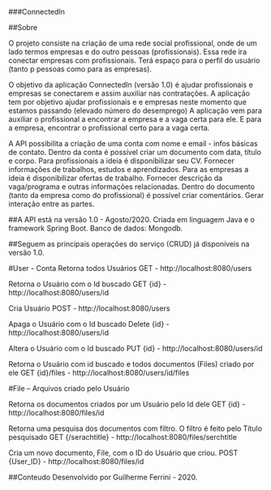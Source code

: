 ###ConnectedIn

##Sobre

O projeto consiste na criação de uma rede social profissional, onde de um lado termos empresas e do outro pessoas (profissionais). 
Essa rede ira conectar empresas com profissionais. Terá espaço para o perfil do usuário (tanto p pessoas como para as empresas). 

O objetivo da aplicação ConnectedIn (versão 1.0) é ajudar profissionais e empresas se conectarem e assim auxiliar nas contratações. 
A aplicação tem por objetivo ajudar profissionais e e empresas neste momento que estamos passando (elevado número do desemprego)
A aplicação vem para auxiliar o profissional a encontrar a empresa e a vaga certa para ele. 
E para a empresa, encontrar o profissional certo para a vaga certa.

A API possibilita a criação de uma conta com nome e email - infos básicas de contato.
Dentro da conta é possível criar um documento com data, título e corpo. 
Para profissionais a ideia é disponibilizar seu CV. Fornecer informações de trabalhos, estudos e aprendizados.
Para as empresas a ideia é disponibilizar ofertas de trabalho. Fornecer descrição da vaga/programa e outras informações relacionadas.
Dentro do documento (tanto da empresa como do profissional) é possível criar comentários. Gerar interação entre as partes.

##A API está na versão 1.0 - Agosto/2020. 
Criada em linguagem Java e o framework Spring Boot.
Banco de dados: Mongodb.

##Seguem as principais operações do serviço (CRUD) já disponíveis na versão 1.0.

#User - Conta
Retorna todos Usuários
GET - http://localhost:8080/users

Retorna o Usuário com o Id buscado
GET {id} - http://localhost:8080/users/id

Cria Usuário
POST - http://localhost:8080/users

Apaga o Usuário com o Id buscado
Delete {id} - http://localhost:8080/users/id

Altera o Usuário com o Id buscado
PUT {id} - http://localhost:8080/users/id

Retorna o Usuário com id buscado e todos documentos (Files) criado por ele
GET {id}/files - http://localhost:8080/users/id/files	

#File – Arquivos criado pelo Usuário

Retorna os documentos criados por um Usuário pelo Id dele
GET {id} - http://localhost:8080/files/id

Retorna uma pesquisa dos documentos com filtro. O filtro é feito pelo Título pesquisado
GET {/serachtitle} - http://localhost:8080/files/serchtitle

Cria um novo documento, File, com o ID do Usuário que criou.
POST {User_ID} - http://localhost:8080/files/id

##Conteudo Desenvolvido por Guilherme Ferrini - 2020.
 